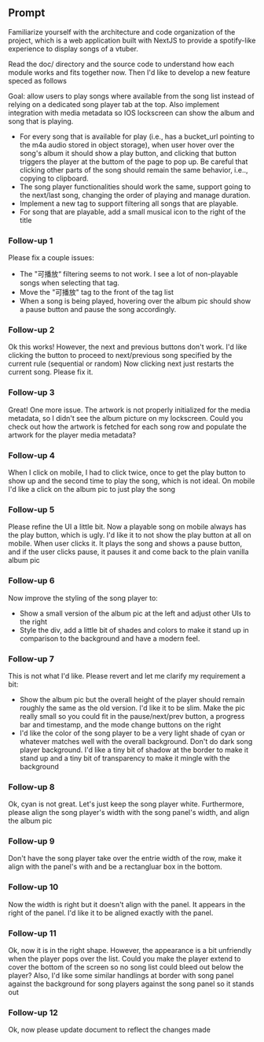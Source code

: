 ## Prompt

Familiarize yourself with the architecture and code organization of the project, which is a web application built with NextJS to provide a spotify-like experience to display songs of a vtuber. 

Read the doc/ directory and the source code to understand how each module works and fits together now. Then I'd like to develop a new feature speced as follows

Goal: allow users to play songs where available from the song list instead of relying on a dedicated song player tab at the top. Also implement integration with media metadata so IOS lockscreen can show the album and song that is playing.

- For every song that is available for play (i.e., has a bucket_url pointing to the m4a audio stored in object storage), when user hover over the song's album it should show a play button, and clicking that button triggers the player at the buttom of the page to pop up. Be careful that clicking other parts of the song should remain the same behavior, i.e.., copying to clipboard.
- The song player functionalities should work the same, support going to the next/last song, changing the order of playing and manage duration.
- Implement a new tag to support filtering all songs that are playable.
- For song that are playable, add a small musical icon to the right of the title

### Follow-up 1
Please fix a couple issues:
- The "可播放“ filtering seems to not work. I see a lot of non-playable songs when selecting that tag.
- Move the "可播放" tag to the front of the tag list
- When a song is being played, hovering over the album pic should show a pause button and pause the song accordingly.

### Follow-up 2
 Ok this works! However, the next and previous buttons don't work. I'd like clicking the button to proceed to next/previous song specified by the current rule (sequential or random) Now clicking next just restarts the current song. Please fix it.

### Follow-up 3
Great! One more issue. The artwork is not properly initialized for the media metadata, so I didn't see the album picture on my lockscreen. Could you check out how the artwork is fetched for each song row and populate the artwork for the player media metadata?

### Follow-up 4
When I click on mobile, I had to click twice, once to get the play button to show up and the second time to play the song, which is not ideal. On mobile I'd like a click on the album pic to just play the song

### Follow-up 5
Please refine the UI a little bit. Now a playable song on mobile always has the play button, which is ugly. I'd like it to not show the play button at all on mobile. When user clicks it. It plays the song and shows a pause button, and if the user clicks pause, it pauses it and come back to the plain vanilla album pic

### Follow-up 6
Now improve the styling of the song player to:
- Show a small version of the album pic at the left and adjust other UIs to the right
- Style the div, add a little bit of shades and colors to make it stand up in comparison to the background and have a modern feel.

### Follow-up 7
This is not what I'd like. Please revert and let me clarify my requirement a bit:
- Show the album pic but the overall height of the player should remain roughly the same as the old version. I'd like it to be slim. Make the pic really small so you could fit in the pause/next/prev button, a progress bar and timestamp, and the mode change buttons on the right
- I'd like the color of the song player to be a very light shade of cyan or whatever matches well with the overall background. Don't do dark song player background. I'd like a tiny bit of shadow at the border to make it stand up and a tiny bit of transparency to make it mingle with the background

### Follow-up 8
Ok, cyan is not great. Let's just keep the song player white. Furthermore, please align the song player's width with the song panel's width, and align the album pic

### Follow-up 9
Don't have the song player take over the entrie width of the row, make it align with the panel's with and be a rectangluar box in the bottom.

### Follow-up 10
Now the width is right but it doesn't align with the panel. It appears in the right of the panel. I'd like it to be aligned exactly with the panel.

### Follow-up 11
Ok, now it is in the right shape. However, the appearance is a bit unfriendly when the player pops over the list. Could you make the player extend to cover the bottom of the screen so no song list could bleed out below the player? Also, I'd like some similar handlings at border with song panel against the background for song players against the song panel so it stands out

### Follow-up 12
Ok, now please update document to reflect the changes made 